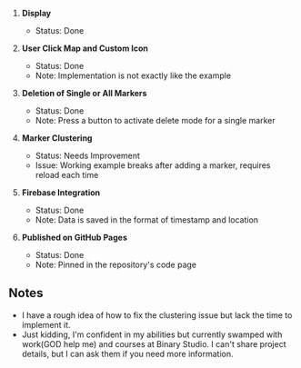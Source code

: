 
1. **Display**
   - Status: Done
2. **User Click Map and Custom Icon**
   - Status: Done
   - Note: Implementation is not exactly like the example
3. **Deletion of Single or All Markers**
   - Status: Done
   - Note: Press a button to activate delete mode for a single marker
4. **Marker Clustering**
   - Status: Needs Improvement
   - Issue: Working example breaks after adding a marker, requires reload each time

5. **Firebase Integration**
   - Status: Done
   - Note: Data is saved in the format of timestamp and location

6. **Published on GitHub Pages**
   - Status: Done
   - Note: Pinned in the repository's code page

## Notes

- I have a rough idea of how to fix the clustering issue but lack the time to implement it.
- Just kidding, I'm confident in my abilities but currently swamped with work(GOD help me) and courses at Binary Studio. I can't share project details, but I can ask them if you need more information.
